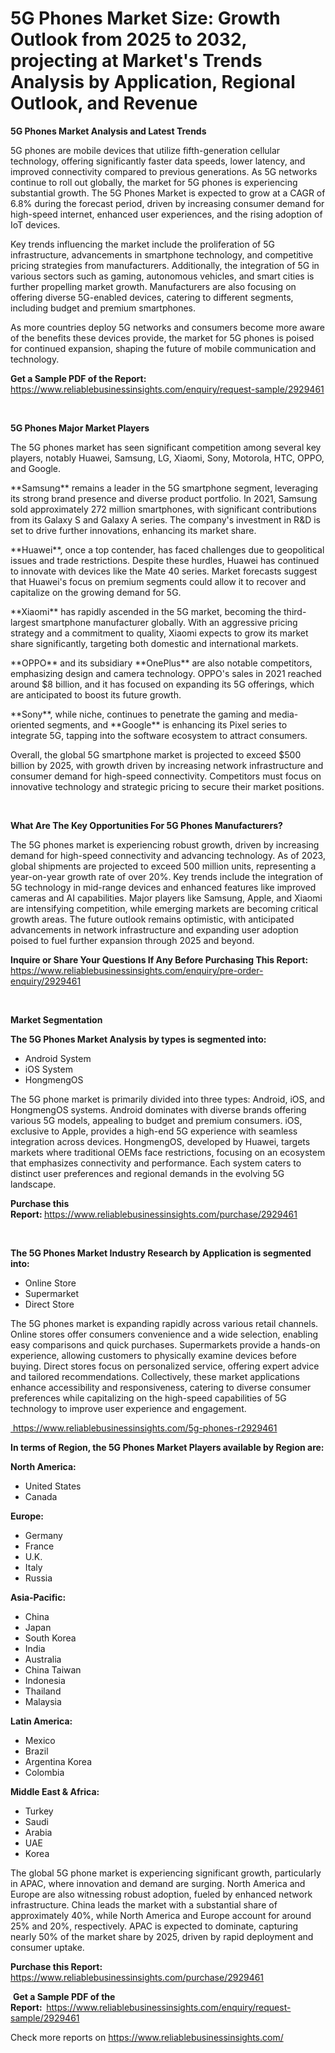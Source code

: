 <p><h1>5G Phones Market Size: Growth Outlook from 2025 to 2032, projecting at Market's Trends Analysis by Application, Regional Outlook, and Revenue</h1></p><p><strong>5G Phones Market Analysis and Latest Trends</strong></p>
<p><p>5G phones are mobile devices that utilize fifth-generation cellular technology, offering significantly faster data speeds, lower latency, and improved connectivity compared to previous generations. As 5G networks continue to roll out globally, the market for 5G phones is experiencing substantial growth. The 5G Phones Market is expected to grow at a CAGR of 6.8% during the forecast period, driven by increasing consumer demand for high-speed internet, enhanced user experiences, and the rising adoption of IoT devices. </p><p>Key trends influencing the market include the proliferation of 5G infrastructure, advancements in smartphone technology, and competitive pricing strategies from manufacturers. Additionally, the integration of 5G in various sectors such as gaming, autonomous vehicles, and smart cities is further propelling market growth. Manufacturers are also focusing on offering diverse 5G-enabled devices, catering to different segments, including budget and premium smartphones. </p><p>As more countries deploy 5G networks and consumers become more aware of the benefits these devices provide, the market for 5G phones is poised for continued expansion, shaping the future of mobile communication and technology.</p></p>
<p><strong>Get a Sample PDF of the Report:&nbsp;</strong> <a href="https://www.reliablebusinessinsights.com/enquiry/request-sample/2929461?utm_campaign=2983&utm_medium=2&utm_source=Github&utm_content=ia&utm_term=12032025&utm_id=5g-phones">https://www.reliablebusinessinsights.com/enquiry/request-sample/2929461</a></p>
<p>&nbsp;</p>
<p><strong>5G Phones Major Market Players</strong></p>
<p><p>The 5G phones market has seen significant competition among several key players, notably Huawei, Samsung, LG, Xiaomi, Sony, Motorola, HTC, OPPO, and Google. </p><p>**Samsung** remains a leader in the 5G smartphone segment, leveraging its strong brand presence and diverse product portfolio. In 2021, Samsung sold approximately 272 million smartphones, with significant contributions from its Galaxy S and Galaxy A series. The company's investment in R&D is set to drive further innovations, enhancing its market share.</p><p>**Huawei**, once a top contender, has faced challenges due to geopolitical issues and trade restrictions. Despite these hurdles, Huawei has continued to innovate with devices like the Mate 40 series. Market forecasts suggest that Huawei's focus on premium segments could allow it to recover and capitalize on the growing demand for 5G.</p><p>**Xiaomi** has rapidly ascended in the 5G market, becoming the third-largest smartphone manufacturer globally. With an aggressive pricing strategy and a commitment to quality, Xiaomi expects to grow its market share significantly, targeting both domestic and international markets.</p><p>**OPPO** and its subsidiary **OnePlus** are also notable competitors, emphasizing design and camera technology. OPPO's sales in 2021 reached around $8 billion, and it has focused on expanding its 5G offerings, which are anticipated to boost its future growth.</p><p>**Sony**, while niche, continues to penetrate the gaming and media-oriented segments, and **Google** is enhancing its Pixel series to integrate 5G, tapping into the software ecosystem to attract consumers.</p><p>Overall, the global 5G smartphone market is projected to exceed $500 billion by 2025, with growth driven by increasing network infrastructure and consumer demand for high-speed connectivity. Competitors must focus on innovative technology and strategic pricing to secure their market positions.</p></p>
<p>&nbsp;</p>
<p><strong>What Are The Key Opportunities For 5G Phones Manufacturers?</strong></p>
<p><p>The 5G phones market is experiencing robust growth, driven by increasing demand for high-speed connectivity and advancing technology. As of 2023, global shipments are projected to exceed 500 million units, representing a year-on-year growth rate of over 20%. Key trends include the integration of 5G technology in mid-range devices and enhanced features like improved cameras and AI capabilities. Major players like Samsung, Apple, and Xiaomi are intensifying competition, while emerging markets are becoming critical growth areas. The future outlook remains optimistic, with anticipated advancements in network infrastructure and expanding user adoption poised to fuel further expansion through 2025 and beyond.</p></p>
<p><strong>Inquire or Share Your Questions If Any Before Purchasing This Report:</strong> <a href="https://www.reliablebusinessinsights.com/enquiry/pre-order-enquiry/2929461?utm_campaign=2983&utm_medium=2&utm_source=Github&utm_content=ia&utm_term=12032025&utm_id=5g-phones">https://www.reliablebusinessinsights.com/enquiry/pre-order-enquiry/2929461</a></p>
<p>&nbsp;</p>
<p><strong>Market Segmentation</strong></p>
<p><strong>The 5G Phones Market Analysis by types is segmented into:</strong></p>
<p><ul><li>Android System</li><li>iOS System</li><li>HongmengOS</li></ul></p>
<p><p>The 5G phone market is primarily divided into three types: Android, iOS, and HongmengOS systems. Android dominates with diverse brands offering various 5G models, appealing to budget and premium consumers. iOS, exclusive to Apple, provides a high-end 5G experience with seamless integration across devices. HongmengOS, developed by Huawei, targets markets where traditional OEMs face restrictions, focusing on an ecosystem that emphasizes connectivity and performance. Each system caters to distinct user preferences and regional demands in the evolving 5G landscape.</p></p>
<p><strong>Purchase this Report:&nbsp;</strong><a href="https://www.reliablebusinessinsights.com/purchase/2929461?utm_campaign=2983&utm_medium=2&utm_source=Github&utm_content=ia&utm_term=12032025&utm_id=5g-phones">https://www.reliablebusinessinsights.com/purchase/2929461</a></p>
<p>&nbsp;</p>
<p><strong>The 5G Phones Market Industry Research by Application is segmented into:</strong></p>
<p><ul><li>Online Store</li><li>Supermarket</li><li>Direct Store</li></ul></p>
<p><p>The 5G phones market is expanding rapidly across various retail channels. Online stores offer consumers convenience and a wide selection, enabling easy comparisons and quick purchases. Supermarkets provide a hands-on experience, allowing customers to physically examine devices before buying. Direct stores focus on personalized service, offering expert advice and tailored recommendations. Collectively, these market applications enhance accessibility and responsiveness, catering to diverse consumer preferences while capitalizing on the high-speed capabilities of 5G technology to improve user experience and engagement.</p></p>
<p><a href="https://www.reliablebusinessinsights.com/5g-phones-r2929461?utm_campaign=2983&utm_medium=2&utm_source=Github&utm_content=ia&utm_term=12032025&utm_id=5g-phones">&nbsp;https://www.reliablebusinessinsights.com/5g-phones-r2929461</a></p>
<p><strong>In terms of Region, the 5G Phones Market Players available by Region are:</strong></p>
<p>
    <p> <strong> North America: </strong>
        <ul>
            <li>United States</li>
            <li>Canada</li>
        </ul>
        </p> 
    <p> <strong> Europe: </strong>
        <ul>
            <li>Germany</li>
            <li>France</li>
            <li>U.K.</li>
            <li>Italy</li>
            <li>Russia</li>
        </ul>
        </p> 
    <p> <strong> Asia-Pacific: </strong>
        <ul>
            <li>China</li>
            <li>Japan</li>
            <li>South Korea</li>
            <li>India</li>
            <li>Australia</li>
            <li>China Taiwan</li>
            <li>Indonesia</li>
            <li>Thailand</li>
            <li>Malaysia</li>
        </ul>
        </p> 
    <p> <strong> Latin America: </strong>
        <ul>
            <li>Mexico</li>
            <li>Brazil</li>
            <li>Argentina Korea</li>
            <li>Colombia</li>
        </ul>
        </p> 
    <p> <strong> Middle East & Africa: </strong>
        <ul>
            <li>Turkey</li>
            <li>Saudi</li>
            <li>Arabia</li>
            <li>UAE</li>
            <li>Korea</li>
        </ul>
    </p>
    </p>
<p><p>The global 5G phone market is experiencing significant growth, particularly in APAC, where innovation and demand are surging. North America and Europe are also witnessing robust adoption, fueled by enhanced network infrastructure. China leads the market with a substantial share of approximately 40%, while North America and Europe account for around 25% and 20%, respectively. APAC is expected to dominate, capturing nearly 50% of the market share by 2025, driven by rapid deployment and consumer uptake.</p></p>
<p><strong>Purchase this Report: </strong><a href="https://www.reliablebusinessinsights.com/purchase/2929461?utm_campaign=2983&utm_medium=2&utm_source=Github&utm_content=ia&utm_term=12032025&utm_id=5g-phones">https://www.reliablebusinessinsights.com/purchase/2929461</a></p>
<p>&nbsp;<strong>Get a Sample PDF of the Report:&nbsp;&nbsp;</strong><a href="https://www.reliablebusinessinsights.com/enquiry/request-sample/2929461?utm_campaign=2983&utm_medium=2&utm_source=Github&utm_content=ia&utm_term=12032025&utm_id=5g-phones">https://www.reliablebusinessinsights.com/enquiry/request-sample/2929461</a></p>
<p><strong></strong></p>
<p>Check more reports on <a href="https://www.reliablebusinessinsights.com/?utm_campaign=2983&utm_medium=2&utm_source=Github&utm_content=ia&utm_term=12032025&utm_id=5g-phones">https://www.reliablebusinessinsights.com/</a></p>